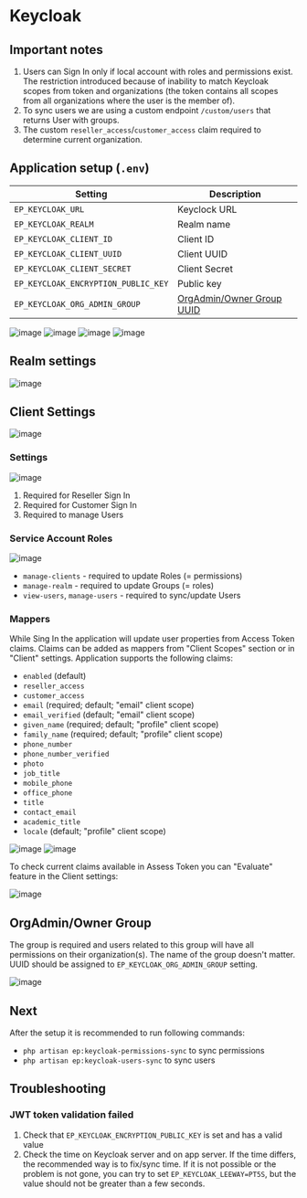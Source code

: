 # Keycloak

## Important notes

1. Users can Sign In only if local account with roles and permissions exist. The restriction introduced because of inability to match Keycloak scopes from token and organizations (the token contains all scopes from all organizations where the user is the member of).
2. To sync users we are using a custom endpoint `/custom/users` that returns User with groups.
3. The custom `reseller_access`/`customer_access` claim required to determine current organization.


## Application setup (`.env`)

| Setting                             | Description                         |
|-------------------------------------|-------------------------------------|
| `EP_KEYCLOAK_URL`                   | Keyclock URL                        |
| `EP_KEYCLOAK_REALM`                 | Realm name                          |
| `EP_KEYCLOAK_CLIENT_ID`             | Client ID                           |
| `EP_KEYCLOAK_CLIENT_UUID`           | Client UUID                         |
| `EP_KEYCLOAK_CLIENT_SECRET`         | Client Secret                       |
| `EP_KEYCLOAK_ENCRYPTION_PUBLIC_KEY` | Public key                          |
| `EP_KEYCLOAK_ORG_ADMIN_GROUP`       | [OrgAdmin/Owner Group UUID](#group) |

![image](./assets/Env_REALM.png)
![image](./assets/Env_ENCRYPTION_PUBLIC_KEY.png)
![image](./assets/Env_CLIENT_UUID_ID.png)
![image](./assets/Env_CLIENT_SECRET.png)


## Realm settings

![image](./assets/RealmLogin.png)


## Client Settings

![image](./assets/Clients.png)


### Settings

![image](./assets/ClientSettings.png)

1. Required for Reseller Sign In
2. Required for Customer Sign In
3. Required to manage Users


### Service Account Roles

![image](./assets/ClientServiceAccountRoles.png)

* `manage-clients` - required to update Roles (= permissions)
* `manage-realm` - required to update Groups (= roles)
* `view-users`, `manage-users` - required to sync/update Users


### Mappers

While Sing In the application will update user properties from Access Token claims. Claims can be added as mappers from "Client Scopes" section or in "Client" settings. Application supports the following claims:

* `enabled` (default)
* `reseller_access`
* `customer_access`
* `email` (required; default; "email" client scope)
* `email_verified` (default; "email" client scope)
* `given_name` (required; default; "profile" client scope)
* `family_name` (required; default; "profile" client scope)
* `phone_number`
* `phone_number_verified`
* `photo`
* `job_title`
* `mobile_phone`
* `office_phone`
* `title`
* `contact_email`
* `academic_title`
* `locale` (default; "profile" client scope)

![image](./assets/ClientMappers.png)
![image](./assets/ClientMapper.png)

To check current claims available in Assess Token you can "Evaluate" feature in the Client settings:

![image](./assets/ClientClientScopesEvaluate.png)


## OrgAdmin/Owner Group <a id='group'></a>

The group is required and users related to this group will have all permissions on their organization(s). The name of the group doesn't matter. UUID should be assigned to `EP_KEYCLOAK_ORG_ADMIN_GROUP` setting.

![image](./assets/Env_ORG_ADMIN_GROUP.png)


## Next

After the setup it is recommended to run following commands:

* `php artisan ep:keycloak-permissions-sync` to sync permissions
* `php artisan ep:keycloak-users-sync` to sync users


## Troubleshooting

### JWT token validation failed

1. Check that `EP_KEYCLOAK_ENCRYPTION_PUBLIC_KEY` is set and has a valid value
2. Check the time on Keycloak server and on app server. If the time differs, the recommended way is to fix/sync time. If it is not possible or the problem is not gone, you can try to set `EP_KEYCLOAK_LEEWAY=PT5S`, but the value should not be greater than a few seconds. 

